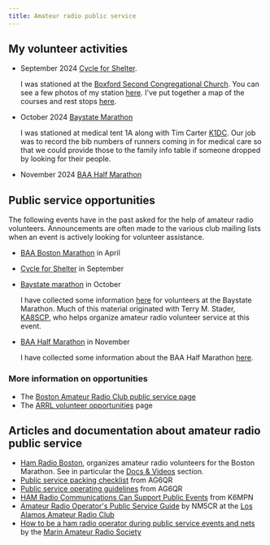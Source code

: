 ```yaml
---
title: Amateur radio public service
---
```


## My volunteer activities

- September 2024 [Cycle for
  Shelter](https://give.emmausinc.org/event/2024-cycle-for-shelter/e570321).

  I was stationed at the [Boxford Second Congregational Church][boxford]. You can see a few photos of my station
  [here](https://photos.app.goo.gl/BknbK9RmPYQ6ZwGP6). I've put together a map of the courses and rest stops [here](https://www.google.com/maps/d/edit?mid=1AVcfy-LazXzyhn2wXhymyljLHbaF0zA&usp=sharing).

  [boxford]: https://maps.app.goo.gl/XeGoP6vEKsBJMwGW8

- October 2024 [Baystate Marathon][baystate]

  I was stationed at medical tent 1A along with Tim Carter [K1DC]. Our job was to record the bib numbers of runners coming in for medical care so that we could provide those to the family info table if someone dropped by looking for their people.

- November 2024 [BAA Half Marathon][baahalf]

[k1dc]: https://www.qrz.com/db/K1DC

## Public service opportunities

The following events have in the past asked for the help of amateur radio volunteers. Announcements are often made to the various club mailing lists when an event is actively looking for volunteer assistance.

- [BAA Boston Marathon][baa] in April

- [Cycle for Shelter][cfs] in September

- [Baystate marathon][baystate] in October

  I have collected some information [here](baystate_marathon) for volunteers at the Baystate Marathon. Much of this material originated with Terry M. Stader, [KA8SCP], who helps organize amateur radio volunteer service at this event.

  [baystate]: https://www.baystatemarathon.com/

- [BAA Half Marathon][baahalf] in November
 
  I have collected some information about the BAA Half Marathon [here](baa_half_marathon).

[baa]: https://www.baa.org/races/boston-marathon/volunteer
[baahalf]: https://www.baa.org/races/boston-half
[cfs]: https://emmausinc.org/cycle-for-shelter-2/
[ka8scp]: http://ka8scp.wb1gof.net/

### More information on opportunities

- The [Boston Amateur Radio Club public service page](https://www.barc.org/public-service/)
- The [ARRL volunteer opportunities](http://www.arrl.org/volunteer-opportunities) page

## Articles and documentation about amateur radio public service

- [Ham Radio Boston](https://www.hamradioboston.org/), organizes amateur radio volunteers for the Boston Marathon. See in particular the [Docs & Videos](https://www.hamradioboston.org/docs-videos) section.
- [Public service packing checklist](https://ag6qr.net/index.php/public-service-packing-checklist/) from AG6QR
- [Public service operating guidelines](https://ag6qr.net/index.php/public-service-operating-guidelines/) from AG6QR
- [HAM Radio Communications Can Support Public Events](https://k6mpn.org/training/resources/2019OctPublic%20Events%20Support_2.pdf) from K6MPN
- [Amateur Radio Operator's Public Service Guide](https://laarc.weebly.com/uploads/7/3/2/9/73292865/guidlines_for_community_events.pdf) by NM5CR at the [Los Alamos Amateur Radio Club](https://laarc.weebly.com)
- [How to be a ham radio operator during public service events and nets](https://youtu.be/HHxNOMGSwAI?si=hQ7T_-v_ZJ-z-1Cy) by the [Marin Amateur Radio Society](https://www.w6sg.net/)
